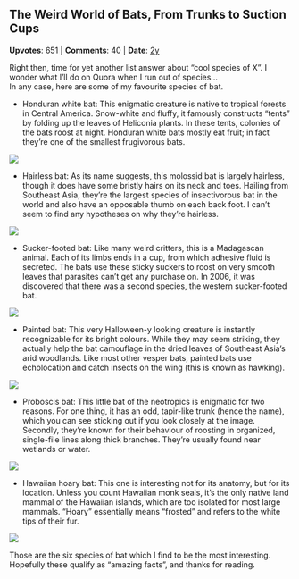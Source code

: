 ## The Weird World of Bats, From Trunks to Suction Cups
    
**Upvotes**: 651 | **Comments**: 40 | **Date**: [2y](https://www.quora.com/What-interesting-things-do-you-know-about-bats/answer/Gary-Meaney)

Right then, time for yet another list answer about “cool species of X”. I wonder what I’ll do on Quora when I run out of species…  
In any case, here are some of my favourite species of bat.

*   Honduran white bat: This enigmatic creature is native to tropical forests in Central America. Snow-white and fluffy, it famously constructs “tents” by folding up the leaves of Heliconia plants. In these tents, colonies of the bats roost at night. Honduran white bats mostly eat fruit; in fact they’re one of the smallest frugivorous bats.

![](https://qph.fs.quoracdn.net/main-qimg-12d33a8718a82abd34fb97410d181e36-lq)

*   Hairless bat: As its name suggests, this molossid bat is largely hairless, though it does have some bristly hairs on its neck and toes. Hailing from Southeast Asia, they’re the largest species of insectivorous bat in the world and also have an opposable thumb on each back foot. I can’t seem to find any hypotheses on why they’re hairless.

![](https://qph.fs.quoracdn.net/main-qimg-f0e5bdb21a3a52f1e3444e34b6337891-lq)

*   Sucker-footed bat: Like many weird critters, this is a Madagascan animal. Each of its limbs ends in a cup, from which adhesive fluid is secreted. The bats use these sticky suckers to roost on very smooth leaves that parasites can’t get any purchase on. In 2006, it was discovered that there was a second species, the western sucker-footed bat.

![](https://qph.fs.quoracdn.net/main-qimg-5538e0bbc8fa05e7ce4018beea5a9f10-lq)

*   Painted bat: This very Halloween-y looking creature is instantly recognizable for its bright colours. While they may seem striking, they actually help the bat camouflage in the dried leaves of Southeast Asia’s arid woodlands. Like most other vesper bats, painted bats use echolocation and catch insects on the wing (this is known as hawking).

![](https://qph.fs.quoracdn.net/main-qimg-389a73b1a7e63da3ea9f84a8de7400b8-lq)

*   Proboscis bat: This little bat of the neotropics is enigmatic for two reasons. For one thing, it has an odd, tapir-like trunk (hence the name), which you can see sticking out if you look closely at the image. Secondly, they’re known for their behaviour of roosting in organized, single-file lines along thick branches. They’re usually found near wetlands or water.

![](https://qph.fs.quoracdn.net/main-qimg-ea06e91323de81bfa80f1c86b85b86a7-lq)

*   Hawaiian hoary bat: This one is interesting not for its anatomy, but for its location. Unless you count Hawaiian monk seals, it’s the only native land mammal of the Hawaiian islands, which are too isolated for most large mammals. “Hoary” essentially means “frosted” and refers to the white tips of their fur.

![](https://qph.fs.quoracdn.net/main-qimg-e9764107843b50f7030fbf2b896404d6-lq)

Those are the six species of bat which I find to be the most interesting. Hopefully these qualify as “amazing facts”, and thanks for reading.

